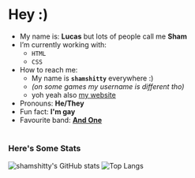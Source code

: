 # **Hey :)**

- My name is: **Lucas** but lots of people call me **Sham**
- I’m currently working with:
    * `HTML`
    * `CSS`
- How to reach me:
    * My name is **`shamshitty`** everywhere :)
    * *(on some games my username is different tho)*
    * yoh yeah also [my website](https://shamshitty.xyz)
- Pronouns: **He/They**
- Fun fact: **I'm gay**
- Favourite band: [**And One**](https://open.spotify.com/artist/6OAueBADydAjR5lP5NqTvv)

#

### **Here's Some Stats**

![shamshitty's GitHub stats](https://github-readme-stats.vercel.app/api?username=shamshitty&show_icons=true&theme=dark)
![Top Langs](https://github-readme-stats.vercel.app/api/top-langs/?username=shamshitty&layout=compact&theme=dark)
